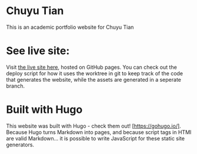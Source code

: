 # Chuyu Tian

This is an academic portfolio website for Chuyu Tian

# See live site:

Visit [the live site here](https://joshuaskootsky.github.io/chuyu-tian/ "Chuyu Tian Academic Portfolio"), hosted on GitHub pages. You can check out the deploy script for how it uses the worktree in git to keep track of the code that generates the website, while the assets are generated in a seperate branch.

# Built with Hugo

This website was built with Hugo - check them out! [https://gohugo.io/]. Because Hugo turns Markdown into pages, and because script tags in HTMl are valid Markdown... it is possible to write JavaScript for these static site generators.
